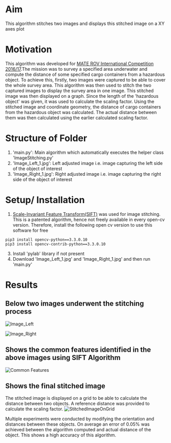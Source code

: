 # Aim
This algorithm stitches two images and displays this stitched image on a XY axes plot

# Motivation
This algorithm was developed for [MATE ROV International Competition 2016/17](https://materovcompetition.org/).The mission was to survey a specified area underwater and compute the distance of some specified cargo containers from a hazardous object. To achieve this, firstly, two images were captured to be able to cover the whole survey area. This algorithm was then used to stitch the two captured images to display the survey area in one image. This stitched image was then displayed on a graph. Since the length of the 'hazardous object' was given, it was used to calculate the scaling factor. Using the stitched image and coordinate geometry, the distance of cargo containers from the hazardous object was calculated. The actual distance between them was then calculated using the earlier calculated scaling factor.

# Structure of Folder
1. 'main.py': Main algorithm which automatically executes the helper class 'ImageStitching.py'
2. 'Image_Left_1.jpg': Left adjusted image i.e. image capturing the left side of the object of interest
3. 'Image_Right_1.jpg': Right adjusted image i.e. image capturing the right side of the object of interest

# Setup/ Installation
1. [Scale-Invariant Feature Transform(SIFT)](https://opencv-python-tutroals.readthedocs.io/en/latest/py_tutorials/py_feature2d/py_feature_homography/py_feature_homography.html#feature-homography) was used for image stitching. This is a patented algorithm, hence not freely available in every open-cv version. Therefore, install the following open cv version to use this software for free
```
pip3 install opencv-python==3.3.0.10 
pip3 install opencv-contrib-python==3.3.0.10 
```
3. Install 'pylab' library if not present
4. Download 'Image_Left_1.jpg' and 'Image_Right_1.jpg' and then run 'main.py'


# Results
## Below two images underwent the stitching process
![Image_Left](https://user-images.githubusercontent.com/34181525/85013533-a285b280-b15c-11ea-813f-bc9ff8b98cfa.jpg)

![Image_Right](https://user-images.githubusercontent.com/34181525/85013548-aca7b100-b15c-11ea-85ae-5e7e6c9f8802.jpg)

## Shows the common features identified in the above images using SIFT Algorithm 
![Common Features](https://user-images.githubusercontent.com/34181525/85013573-b92c0980-b15c-11ea-849c-3b0b8fb758f6.png)

## Shows the final stitched image 
The stitched image is displayed on a grid to be able to calculate the distance between two objects. A reference distance was provided to calculate the scaling factor.
![StitchedImageOnGrid](https://user-images.githubusercontent.com/34181525/85013719-f7292d80-b15c-11ea-9a2b-e1532871a8a5.png)


Multiple experiments were conducted by modifying the orientation and distances between these objects. On average an error of 0.05% was achieved between the algorithm computed and actual distance of the object. This shows a high accuracy of this algorithm.

